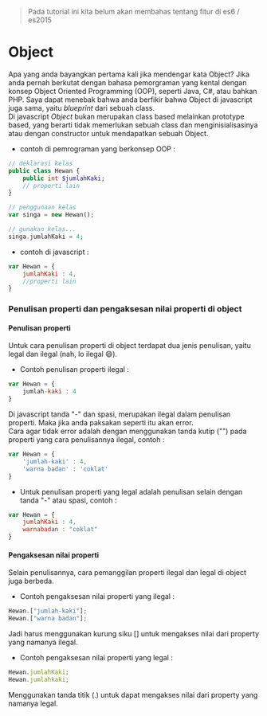 > Pada tutorial ini kita belum akan membahas tentang fitur di es6 / es2015

# Object

Apa yang anda bayangkan pertama kali jika mendengar kata Object?
Jika anda pernah berkutat dengan bahasa pemorgraman yang kental dengan konsep Object Oriented Programming (OOP), seperti Java, C#, atau bahkan PHP. Saya dapat menebak bahwa anda berfikir bahwa Object di javascript juga sama, yaitu *blueprint* dari sebuah class.  
Di javascript *Object* bukan merupakan class based melainkan prototype based, yang berarti tidak memerlukan sebuah class dan menginisialisasinya atau dengan constructor untuk mendapatkan sebuah Object.

- contoh di pemrograman yang berkonsep OOP :
```php
// deklarasi kelas
public class Hewan {
    public int $jumlahKaki;
    // properti lain
}

// penggunaan kelas
var singa = new Hewan();

// gunakan kelas...
singa.jumlahKaki = 4;
```

- contoh di javascript :
```javascript
var Hewan = {
	jumlahKaki : 4,
	//properti lain
}
```

### Penulisan properti dan pengaksesan nilai properti di object
#### Penulisan properti
Untuk cara penulisan properti di object terdapat dua jenis penulisan, yaitu legal dan ilegal (nah, lo ilegal :smile:).

- Contoh penulisan properti ilegal :
```javascript
var Hewan = {
	jumlah-kaki : 4
}
```
Di javascript tanda "-" dan spasi, merupakan ilegal dalam penulisan properti. Maka jika anda paksakan seperti itu akan error.  
Cara agar tidak error adalah dengan menggunakan tanda kutip ("") pada properti yang cara penulisannya ilegal, contoh :  
```javascript
var Hewan = {
	'jumlah-kaki' : 4,
	'warna badan' : 'coklat'
}
```

- Untuk penulisan properti yang legal adalah penulisan selain dengan tanda "-" atau spasi, contoh : 
```javascript
var Hewan = {
	jumlahKaki : 4,
	warnabadan : "coklat"
}
```

#### Pengaksesan nilai properti
Selain penulisannya, cara pemanggilan properti ilegal dan legal di object juga berbeda.

- Contoh pengaksesan nilai properti yang ilegal :
```javascript
Hewan.["jumlah-kaki"];
Hewan.["warna badan"];
```  
Jadi harus menggunakan kurung siku [] untuk mengakses nilai dari property yang namanya ilegal.

- Contoh pengaksesan nilai properti yang legal :
```javascript
Hewan.jumlahKaki;
Hewan.jumlahkaki;
```  
Menggunakan tanda titik (.) untuk dapat mengakses nilai dari property yang namanya legal.

